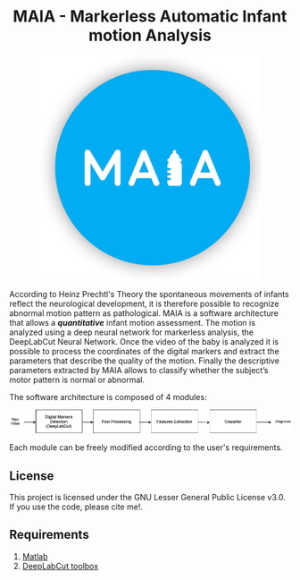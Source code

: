 # <center>MAIA - Markerless Automatic Infant motion Analysis</center>

<p align="center">
  <img src='Media/Maia.png' width="400" height="" >  
</p>

According to Heinz Prechtl's Theory the spontaneous movements of infants reflect the neurological development, it is therefore possible to recognize abnormal motion pattern as pathological.
MAIA is a software architecture that allows a ***quantitative*** infant motion assessment.
The motion is analyzed using a deep neural network for markerless analysis, the DeepLabCut Neural Network.
Once the video of the baby is analyzed it is possible to process the coordinates of the digital markers and extract the parameters that describe the quality of the motion.
Finally the descriptive parameters extracted by MAIA allows to classify whether the subject’s motor pattern is normal or abnormal.

The software architecture is composed of 4 modules:

<p align="center">
  <img src='Media/Architecture.png' width="800" height="" >  
</p>

Each module can be freely modified according to the user's requirements.

## License
This project is licensed under the GNU Lesser General Public License v3.0. If you use the code, please cite me!.

## Requirements
1. [Matlab](https://www.mathworks.com/products/matlab.html)
2. [DeepLabCut toolbox](https://github.com/AlexEMG/DeepLabCut)
